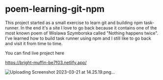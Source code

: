 # poem-learning-git-npm

This project started as a small exercise to learn git and building npm task-runner. 
In the end it's a site I love to go back because it contains one of the most known poem of Wislawa Szymborska called "Nothing happens twice".
<br />I've learned how to build task runner using npm and I still like to go back and visit it from time to time.

You can find live project here

https://bright-muffin-be7f03.netlify.app/ 


![Uploading Screenshot 2023-03-21 at 14.25.19.png…]()
